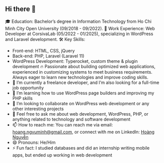 ## Hi there 👋

🎓 Education: Bachelor’s degree in Information Technology from Ho Chi Minh City Open University (09/2018 - 09/2022).
💼 Work Experience: Web Developer at CorsivaLab (05/2022 - 01/2025), specializing in WordPress and Laravel development.
🛠 Key Skills:
  - Front-end: HTML, CSS, jQuery
  - Back-end: PHP, Laravel (Laravel 11)
  - WordPress Development: Typerocket, custom theme & plugin development
🔥 Passionate about building optimized web applications, experienced in customizing systems to meet business requirements. Always eager to learn new technologies and improve coding skills.
- 🔭 I’m currently a freelance developer, and I’m also looking for a full-time job opportunity
- 🌱 I’m learning how to use WordPress page builders and improving my PHP skills
- 👯 I’m looking to collaborate on WordPress web development or any other interesting projects
- 💬 Feel free to ask me about web development, WordPress, PHP, or anything related to technology and software development
- 📫 How to reach me: You can reach me via email: hoang.ngvuminh@gmail.com, or connect with me on LinkedIn: [Hoàng Nguyễn](https://www.linkedin.com/in/ho%C3%A0ng-nguy%E1%BB%85n-6078102b6/)
- 😄 Pronouns: He/Him
- ⚡ Fun fact: I studied databases and did an internship writing mobile apps, but ended up working in web development
